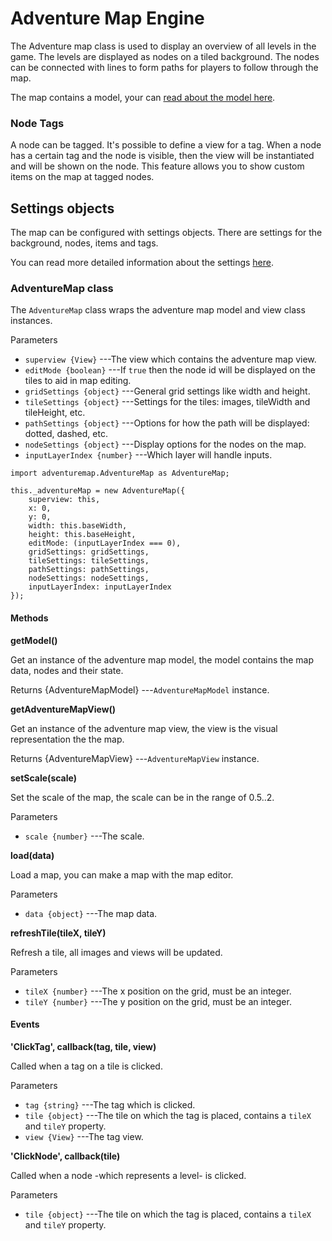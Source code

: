 # Adventure Map Engine

The Adventure map class is used to display an overview of all levels in the game.
The levels are displayed as nodes on a tiled background.  The nodes can be connected with lines to form paths for players to follow through the map.

The map contains a model, your can [read about the model here](model.md).

### Node Tags

A node can be tagged.  It's possible to define a view for a tag.  When a node has a certain tag and the node is visible, then the view will be instantiated and will be shown on the node.  This feature allows you to show custom items on the map at tagged nodes.

## Settings objects

The map can be configured with settings objects.  There are settings for the background, nodes, items and tags.

You can read more detailed information about the settings [here](settings.md).

### AdventureMap class

The `AdventureMap` class wraps the adventure map model and view class instances.

Parameters
 + `superview {View}` ---The view which contains the adventure map view.
 + `editMode {boolean}` ---If `true` then the node id will be displayed on the tiles to aid in map editing.
 + `gridSettings {object}` ---General grid settings like width and height.
 + `tileSettings {object}` ---Settings for the tiles: images, tileWidth and tileHeight, etc.
 + `pathSettings {object}` ---Options for how the path will be displayed: dotted, dashed, etc.
 + `nodeSettings {object}` ---Display options for the nodes on the map.
 + `inputLayerIndex {number}` ---Which layer will handle inputs.

~~~
import adventuremap.AdventureMap as AdventureMap;

this._adventureMap = new AdventureMap({
	superview: this,
	x: 0,
	y: 0,
	width: this.baseWidth,
	height: this.baseHeight,
	editMode: (inputLayerIndex === 0),
	gridSettings: gridSettings,
	tileSettings: tileSettings,
	pathSettings: pathSettings,
	nodeSettings: nodeSettings,
	inputLayerIndex: inputLayerIndex
});
~~~

#### Methods

__getModel()__

Get an instance of the adventure map model, the model contains the map data, nodes and their state.

Returns
 {AdventureMapModel} ---`AdventureMapModel` instance.

__getAdventureMapView()__

Get an instance of the adventure map view, the view is the visual representation the the map.

Returns
 {AdventureMapView} ---`AdventureMapView` instance.

__setScale(scale)__

Set the scale of the map, the scale can be in the range of 0.5..2.

Parameters
 + `scale {number}` ---The scale.

__load(data)__

Load a map, you can make a map with the map editor.

Parameters
 + `data {object}` ---The map data.

__refreshTile(tileX, tileY)__

Refresh a tile, all images and views will be updated.

Parameters
 + `tileX {number}` ---The x position on the grid, must be an integer.
 + `tileY {number}` ---The y position on the grid, must be an integer.

#### Events

__'ClickTag', callback(tag, tile, view)__

Called when a tag on a tile is clicked.

Parameters
 + `tag {string}` ---The tag which is clicked.
 + `tile {object}` ---The tile on which the tag is placed, contains a `tileX` and `tileY` property.
 + `view {View}` ---The tag view.

__'ClickNode', callback(tile)__

Called when a node -which represents a level- is clicked.

Parameters
 + `tile {object}` ---The tile on which the tag is placed, contains a `tileX` and `tileY` property.

